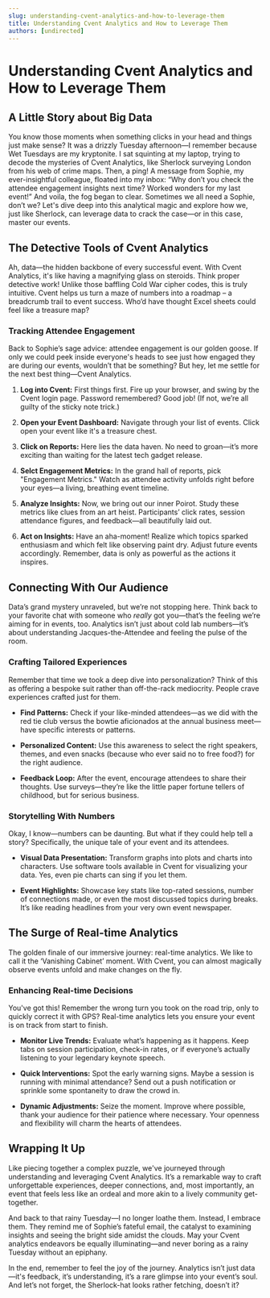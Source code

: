 ```yaml
---
slug: understanding-cvent-analytics-and-how-to-leverage-them
title: Understanding Cvent Analytics and How to Leverage Them
authors: [undirected]
---
```



# Understanding Cvent Analytics and How to Leverage Them

## A Little Story about Big Data

You know those moments when something clicks in your head and things just make sense? It was a drizzly Tuesday afternoon—I remember because Wet Tuesdays are my kryptonite. I sat squinting at my laptop, trying to decode the mysteries of Cvent Analytics, like Sherlock surveying London from his web of crime maps. Then, a ping! A message from Sophie, my ever-insightful colleague, floated into my inbox: “Why don’t you check the attendee engagement insights next time? Worked wonders for my last event!” And voila, the fog began to clear. Sometimes we all need a Sophie, don’t we? Let's dive deep into this analytical magic and explore how we, just like Sherlock, can leverage data to crack the case—or in this case, master our events.

## The Detective Tools of Cvent Analytics

Ah, data—the hidden backbone of every successful event. With Cvent Analytics, it's like having a magnifying glass on steroids. Think proper detective work! Unlike those baffling Cold War cipher codes, this is truly intuitive. Cvent helps us turn a maze of numbers into a roadmap – a breadcrumb trail to event success. Who’d have thought Excel sheets could feel like a treasure map?

### Tracking Attendee Engagement

Back to Sophie’s sage advice: attendee engagement is our golden goose. If only we could peek inside everyone's heads to see just how engaged they are during our events, wouldn’t that be something? But hey, let me settle for the next best thing—Cvent Analytics.

1. **Log into Cvent:** First things first. Fire up your browser, and swing by the Cvent login page. Password remembered? Good job! (If not, we’re all guilty of the sticky note trick.)

2. **Open your Event Dashboard:** Navigate through your list of events. Click open your event like it's a treasure chest.

3. **Click on Reports:** Here lies the data haven. No need to groan—it’s more exciting than waiting for the latest tech gadget release.

4. **Selct Engagement Metrics:** In the grand hall of reports, pick "Engagement Metrics." Watch as attendee activity unfolds right before your eyes—a living, breathing event timeline.

5. **Analyze Insights:** Now, we bring out our inner Poirot. Study these metrics like clues from an art heist. Participants’ click rates, session attendance figures, and feedback—all beautifully laid out.

6. **Act on Insights:** Have an aha-moment! Realize which topics sparked enthusiasm and which felt like observing paint dry. Adjust future events accordingly. Remember, data is only as powerful as the actions it inspires.

## Connecting With Our Audience

Data’s grand mystery unraveled, but we’re not stopping here. Think back to your favorite chat with someone who *really* got you—that’s the feeling we’re aiming for in events, too. Analytics isn’t just about cold lab numbers—it’s about understanding Jacques-the-Attendee and feeling the pulse of the room.

### Crafting Tailored Experiences

Remember that time we took a deep dive into personalization? Think of this as offering a bespoke suit rather than off-the-rack mediocrity. People crave experiences crafted just for them.

- **Find Patterns:** Check if your like-minded attendees—as we did with the red tie club versus the bowtie aficionados at the annual business meet—have specific interests or patterns. 

- **Personalized Content:** Use this awareness to select the right speakers, themes, and even snacks (because who ever said no to free food?) for the right audience.

- **Feedback Loop:** After the event, encourage attendees to share their thoughts. Use surveys—they’re like the little paper fortune tellers of childhood, but for serious business.

### Storytelling With Numbers

Okay, I know—numbers can be daunting. But what if they could help tell a story? Specifically, the unique tale of your event and its attendees.

- **Visual Data Presentation:** Transform graphs into plots and charts into characters. Use software tools available in Cvent for visualizing your data. Yes, even pie charts can sing if you let them.

- **Event Highlights:** Showcase key stats like top-rated sessions, number of connections made, or even the most discussed topics during breaks. It’s like reading headlines from your very own event newspaper.

## The Surge of Real-time Analytics

The golden finale of our immersive journey: real-time analytics. We like to call it the ‘Vanishing Cabinet’ moment. With Cvent, you can almost magically observe events unfold and make changes on the fly.

### Enhancing Real-time Decisions

You've got this! Remember the wrong turn you took on the road trip, only to quickly correct it with GPS? Real-time analytics lets you ensure your event is on track from start to finish.

- **Monitor Live Trends:** Evaluate what’s happening as it happens. Keep tabs on session participation, check-in rates, or if everyone’s actually listening to your legendary keynote speech.

- **Quick Interventions:** Spot the early warning signs. Maybe a session is running with minimal attendance? Send out a push notification or sprinkle some spontaneity to draw the crowd in.

- **Dynamic Adjustments:** Seize the moment. Improve where possible, thank your audience for their patience where necessary. Your openness and flexibility will charm the hearts of attendees.

## Wrapping It Up

Like piecing together a complex puzzle, we've journeyed through understanding and leveraging Cvent Analytics. It’s a remarkable way to craft unforgettable experiences, deeper connections, and, most importantly, an event that feels less like an ordeal and more akin to a lively community get-together.

And back to that rainy Tuesday—I no longer loathe them. Instead, I embrace them. They remind me of Sophie’s fateful email, the catalyst to examining insights and seeing the bright side amidst the clouds. May your Cvent analytics endeavors be equally illuminating—and never boring as a rainy Tuesday without an epiphany.

In the end, remember to feel the joy of the journey. Analytics isn’t just data—it's feedback, it’s understanding, it’s a rare glimpse into your event’s soul. And let’s not forget, the Sherlock-hat looks rather fetching, doesn’t it?